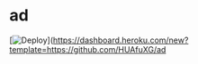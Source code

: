 # ad
[![Deploy](https://www.herokucdn.com/deploy/button.png)](https://dashboard.heroku.com/new?template=https://github.com/HUAfuXG/ad
